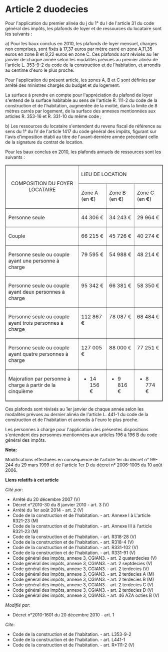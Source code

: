 # Article 2 duodecies

Pour l'application du premier alinéa du j du 1° du I de l'article 31 du code général des impôts, les plafonds de loyer et de
ressources du locataire sont les suivants : 

a) Pour les baux conclus en 2010, les plafonds de loyer mensuel, charges non comprises, sont fixés à 17,37 euros par mètre
carré en zone A,11,35 euros en zone B et 8,22 euros en zone C. Ces plafonds sont révisés au 1er janvier de chaque année selon
les modalités prévues au premier alinéa de l'article L. 353-9-2 du code de la construction et de l'habitation, et arrondis au
centime d'euro le plus proche. 

Pour l'application du présent article, les zones A, B et C sont définies par arrêté des ministres chargés du budget et du
logement. 

La surface à prendre en compte pour l'appréciation du plafond de loyer s'entend de la surface habitable au sens de l'article
R. 111-2 du code de la construction et de l'habitation, augmentée de la moitié, dans la limite de 8 mètres carrés par
logement, de la surface des annexes mentionnées aux articles R. 353-16 et R. 331-10 du même code ; 

b) Les ressources du locataire s'entendent du revenu fiscal de référence au sens du 1° du IV de l'article 1417 du code
général des impôts, figurant sur l'avis d'imposition établi au titre de l'avant-dernière année précédant celle de la
signature du contrat de location. 

Pour les baux conclus en 2010, les plafonds annuels de ressources sont les suivants : 

<table border="1" width="750" align="center">
  <tbody>
    <tr>
      <td align="center" rowspan="2" valign="middle">

COMPOSITION DU FOYER LOCATAIRE

</td>
      <td align="left" valign="top" colspan="3">

LIEU DE LOCATION 

</td>
    </tr>
    <tr>
      <td align="left" valign="top">

Zone A (en €)

</td>
      <td align="left" valign="top">

Zone B (en €) 

</td>
      <td valign="top" align="left">

Zone C (en €) 

</td>
    </tr>
    <tr>
      <td align="left" valign="top">

Personne seule

</td>
      <td valign="top" align="left">

44 306 € 

</td>
      <td align="left" valign="top">

34 243 € 

</td>
      <td valign="top" align="left">

29 964 € 

</td>
    </tr>
    <tr>
      <td valign="top" align="left">

Couple 

</td>
      <td align="left" valign="top">

66 215 € 

</td>
      <td valign="top" align="left">

45 726 € 

</td>
      <td align="left" valign="top">

40 274 € 

</td>
    </tr>
    <tr>
      <td align="left" valign="top">

Personne seule ou couple ayant une personne à charge 

</td>
      <td align="left" valign="top">

79 595 € 

</td>
      <td align="left" valign="top">

54 988 € 

</td>
      <td align="left" valign="top">

48 214 € 

</td>
    </tr>
    <tr>
      <td align="left" valign="top">

Personne seule ou couple ayant deux personnes à charge 

</td>
      <td valign="top" align="left">

95 342 € 

</td>
      <td align="left" valign="top">

66 381 € 

</td>
      <td align="left" valign="top">

58 350 € 

</td>
    </tr>
    <tr>
      <td align="left" valign="top">

Personne seule ou couple ayant trois personnes à charge 

</td>
      <td valign="top" align="left">

112 867 € 

</td>
      <td valign="top" align="left">

78 087 € 

</td>
      <td valign="top" align="left">

68 484 € 

</td>
    </tr>
    <tr>
      <td align="left" valign="top">

Personne seule ou couple ayant quatre personnes à charge 

</td>
      <td valign="top" align="left">

127 005 € 

</td>
      <td valign="top" align="left">

88 000 € 

</td>
      <td valign="top" align="left">

77 251 € 

</td>
    </tr>
    <tr>
      <td valign="top" align="left">

Majoration par personne à charge à partir de la cinquième 

</td>
      <td align="left" valign="top">

+ 14 156 € 

</td>
      <td valign="top" align="left">

+ 9 816 € 

</td>
      <td align="left" valign="top">

+ 8 774 € 

</td>
    </tr>
  </tbody>
</table>

Ces plafonds sont révisés au 1er janvier de chaque année selon les modalités prévues au dernier alinéa de l'article L. 441-1
du code de la construction et de l'habitation et arrondis à l'euro le plus proche. 

Les personnes à charge pour l'application des présentes dispositions s'entendent des personnes mentionnées aux articles 196 à
196 B du code général des impôts.

**Nota:**

Modifications effectuées en conséquence de l'article 1er du décret n° 99-244 du 29 mars 1999 et de l'article 1er D du décret
n° 2006-1005 du 10 août 2006.

**Liens relatifs à cet article**

_Cité par_:

  - Arrêté du 20 décembre 2007 (V)
  - Décret n°2010-30 du 8 janvier 2010 - art. 3 (V)
  - Arrêté du 1er août 2014 - art. 2 (V)
  - Code de la construction et de l'habitation. - art. Annexe I à L'article R321-23 (M)
  - Code de la construction et de l'habitation. - art. Annexe III à l'article R321-23 (M)
  - Code de la construction et de l'habitation. - art. R318-28 (V)
  - Code de la construction et de l'habitation. - art. R318-4 (V)
  - Code de la construction et de l'habitation. - art. R331-102 (V)
  - Code de la construction et de l'habitation. - art. R331-91 (V)
  - Code général des impôts, annexe 3, CGIAN3. - art. 2 quaterdecies (V)
  - Code général des impôts, annexe 3, CGIAN3. - art. 2 septdecies (V)
  - Code général des impôts, annexe 3, CGIAN3. - art. 2 terdecies (V)
  - Code général des impôts, annexe 3, CGIAN3. - art. 2 terdecies A (M)
  - Code général des impôts, annexe 3, CGIAN3. - art. 2 terdecies B (M)
  - Code général des impôts, annexe 3, CGIAN3. - art. 2 terdecies C (V)
  - Code général des impôts, annexe 3, CGIAN3. - art. 2 terdecies D (V)
  - Code général des impôts, annexe 3, CGIAN3. - art. 46 AZA octies B (V)

_Modifié par_:

  - Décret n°2010-1601 du 20 décembre 2010 - art. 1

_Cite_:

  - Code de la construction et de l'habitation. - art. L353-9-2
  - Code de la construction et de l'habitation. - art. L441-1
  - Code de la construction et de l'habitation. - art. R*111-2 (V)
